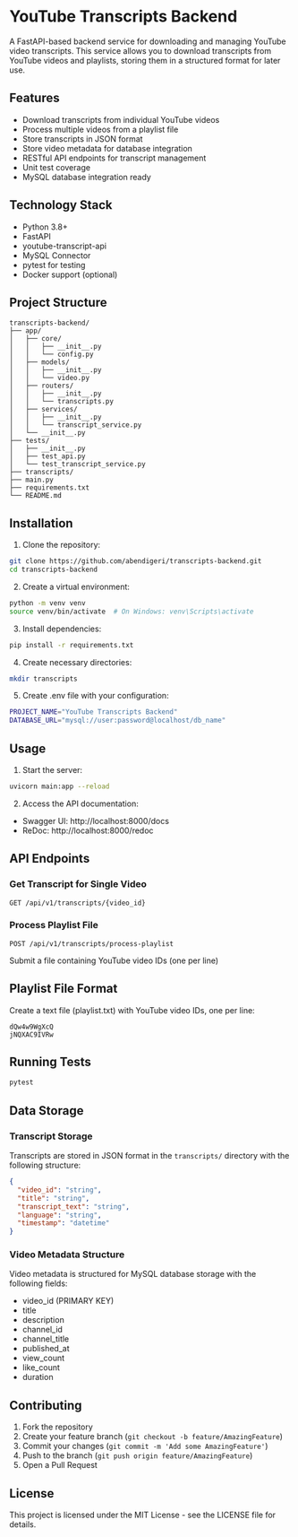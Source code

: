 # YouTube Transcripts Backend

A FastAPI-based backend service for downloading and managing YouTube video transcripts. This service allows you to download transcripts from YouTube videos and playlists, storing them in a structured format for later use.

## Features

- Download transcripts from individual YouTube videos
- Process multiple videos from a playlist file
- Store transcripts in JSON format
- Store video metadata for database integration
- RESTful API endpoints for transcript management
- Unit test coverage
- MySQL database integration ready

## Technology Stack

- Python 3.8+
- FastAPI
- youtube-transcript-api
- MySQL Connector
- pytest for testing
- Docker support (optional)

## Project Structure

```
transcripts-backend/
├── app/
│   ├── core/
│   │   ├── __init__.py
│   │   └── config.py
│   ├── models/
│   │   ├── __init__.py
│   │   └── video.py
│   ├── routers/
│   │   ├── __init__.py
│   │   └── transcripts.py
│   ├── services/
│   │   ├── __init__.py
│   │   └── transcript_service.py
│   └── __init__.py
├── tests/
│   ├── __init__.py
│   ├── test_api.py
│   └── test_transcript_service.py
├── transcripts/
├── main.py
├── requirements.txt
└── README.md
```

## Installation

1. Clone the repository:
```bash
git clone https://github.com/abendigeri/transcripts-backend.git
cd transcripts-backend
```

2. Create a virtual environment:
```bash
python -m venv venv
source venv/bin/activate  # On Windows: venv\Scripts\activate
```

3. Install dependencies:
```bash
pip install -r requirements.txt
```

4. Create necessary directories:
```bash
mkdir transcripts
```

5. Create .env file with your configuration:
```bash
PROJECT_NAME="YouTube Transcripts Backend"
DATABASE_URL="mysql://user:password@localhost/db_name"
```

## Usage

1. Start the server:
```bash
uvicorn main:app --reload
```

2. Access the API documentation:
- Swagger UI: http://localhost:8000/docs
- ReDoc: http://localhost:8000/redoc

## API Endpoints

### Get Transcript for Single Video
```http
GET /api/v1/transcripts/{video_id}
```

### Process Playlist File
```http
POST /api/v1/transcripts/process-playlist
```
Submit a file containing YouTube video IDs (one per line)

## Playlist File Format
Create a text file (playlist.txt) with YouTube video IDs, one per line:
```
dQw4w9WgXcQ
jNQXAC9IVRw
```

## Running Tests
```bash
pytest
```

## Data Storage

### Transcript Storage
Transcripts are stored in JSON format in the `transcripts/` directory with the following structure:
```json
{
  "video_id": "string",
  "title": "string",
  "transcript_text": "string",
  "language": "string",
  "timestamp": "datetime"
}
```

### Video Metadata Structure
Video metadata is structured for MySQL database storage with the following fields:
- video_id (PRIMARY KEY)
- title
- description
- channel_id
- channel_title
- published_at
- view_count
- like_count
- duration

## Contributing

1. Fork the repository
2. Create your feature branch (`git checkout -b feature/AmazingFeature`)
3. Commit your changes (`git commit -m 'Add some AmazingFeature'`)
4. Push to the branch (`git push origin feature/AmazingFeature`)
5. Open a Pull Request

## License

This project is licensed under the MIT License - see the LICENSE file for details.
